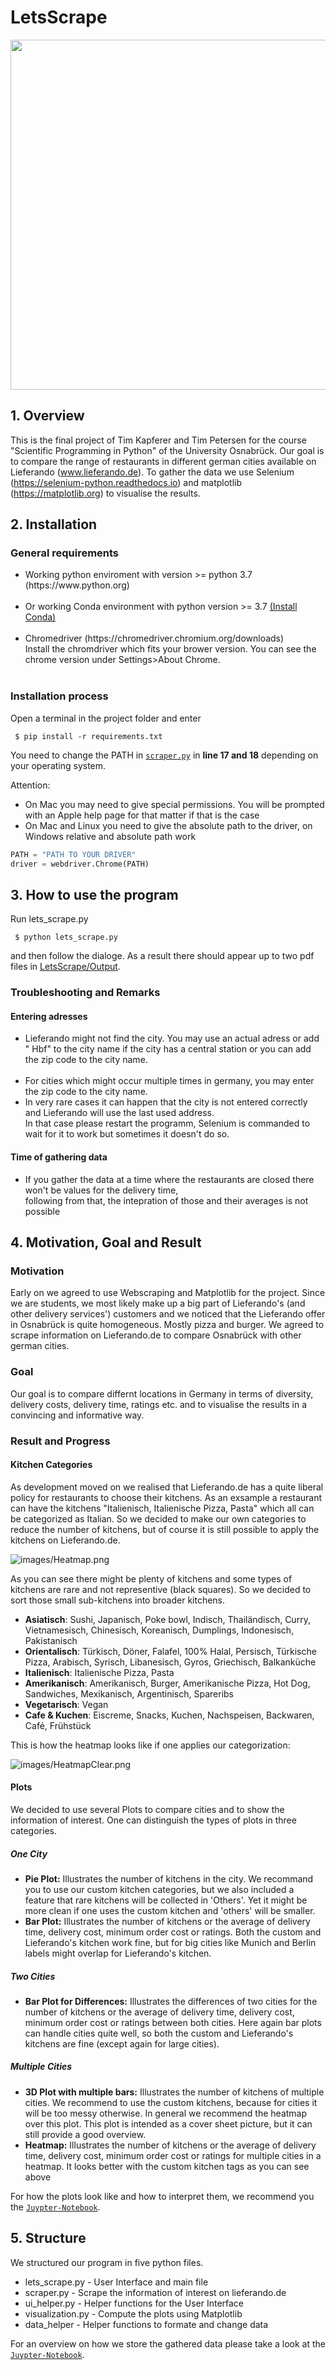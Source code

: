 # LetsScrape

<img src="images/3D_plot_new.png" width="560">

## 1. Overview 

 This is the final project of Tim Kapferer and Tim Petersen for the course "Scientific Programming in Python" of the University Osnabrück. Our goal is to compare the range of restaurants in different german cities
 available on Lieferando (www.lieferando.de). To gather the data we use Selenium (https://selenium-python.readthedocs.io) and matplotlib (https://matplotlib.org) 
 to visualise the results. 

 ## 2. Installation 
 ### General requirements
 <ul>
 <li>Working python enviroment with version >= python 3.7 (https://www.python.org) </li> <br>
 <li>Or working Conda environment with python version >= 3.7 <a href="https://docs.conda.io/projects/conda/en/latest/user-guide/install/index.html">(Install Conda)</a> </li><br> 
 <li>Chromedriver (https://chromedriver.chromium.org/downloads)<br> Install the chromdriver which fits your brower version. You can see the chrome version under Settings>About Chrome. </li> <br>
 </ul>

 ### Installation process
 Open a terminal in the project folder and enter <br>

     $ pip install -r requirements.txt

  You need to change the PATH in [`scraper.py`](./scraper.py) in <b>line 17 and 18</b> depending on your operating system.  <br>

  Attention: <br>
  * On Mac you may need to give special permissions. You will be prompted with an Apple help page for that matter if that is the case
  * On Mac and Linux you need to give the absolute path to the driver, on Windows relative and absolute path work
 
  ```Python 
 PATH = "PATH TO YOUR DRIVER"  
 driver = webdriver.Chrome(PATH)  
  
  ```
  
  ## 3. How to use the program
  Run lets_scrape.py 

     $ python lets_scrape.py

  and then follow the dialoge. As a result there should appear up to two pdf files in [LetsScrape/Output](./Output).

  ### Troubleshooting and Remarks


   #### Entering adresses <br>
   <ul><li>Lieferando might not find the city. You may use an actual adress or add " Hbf" to the city name if the city has a central station or you can add the zip code to the city name.</li> <br>
   <li>For cities which might occur multiple times in germany, you may enter the zip code to the city name. </li>
   <li>In very rare cases it can happen that the city is not entered correctly and Lieferando will use the last used address. <br>
       In that case please restart the programm, Selenium is commanded to wait for it to work but sometimes it doesn't do so. </ul>
       
   #### Time of gathering data <br>
   
   * If you gather the data at a time where the restaurants are closed there won't be values for the delivery time, <br> 
     following from that, the intepration of those and their averages is not possible
   
  
   ## 4. Motivation, Goal and Result
   
   ### Motivation
   Early on we agreed to use Webscraping and Matplotlib for the project. Since we are students, we most likely make up a big part of Lieferando's (and other delivery services') customers and we noticed that the Lieferando offer in Osnabrück is quite homogeneous. Mostly pizza and burger. We agreed to scrape information on Lieferando.de to compare Osnabrück with other german cities. <br>
   
   ### Goal
   Our goal is to compare differnt locations in Germany in terms of diversity, delivery costs, delivery time, ratings etc. and to visualise the results in a convincing and informative way. <br>
   
   ### Result and Progress
   
   #### Kitchen Categories
   
   As development moved on we realised that Lieferando.de has a quite liberal policy for restaurants to choose their kitchens. As an exsample a restaurant can have the kitchens "Italienisch, Italienische Pizza, Pasta" which all can be categorized as Italian. So we decided to make our own categories to reduce the number of kitchens, but of course it is still possible to apply the kitchens on Lieferando.de. <br>
   
   ![images/Heatmap.png](images/Heatmap.png)
   
   As you can see there might be plenty of kitchens and some types of kitchens are rare and not representive (black squares). So we decided to sort those small sub-kitchens into broader kitchens.
   <ul>
    <li><b>Asiatisch</b>: Sushi, Japanisch, Poke bowl, Indisch, Thailändisch, Curry, Vietnamesisch, Chinesisch, Koreanisch, Dumplings, Indonesisch, Pakistanisch</li>
    <li><b>Orientalisch</b>: Türkisch, Döner, Falafel, 100% Halal, Persisch, Türkische Pizza, Arabisch, Syrisch, Libanesisch, Gyros, Griechisch, Balkanküche</li>
    <li><b>Italienisch</b>: Italienische Pizza, Pasta</li>
    <li><b>Amerikanisch</b>: Amerikanisch, Burger, Amerikanische Pizza, Hot Dog, Sandwiches, Mexikanisch, Argentinisch, Spareribs</li>
    <li><b>Vegetarisch</b>: Vegan</li>
    <li><b>Cafe & Kuchen</b>: Eiscreme, Snacks, Kuchen, Nachspeisen, Backwaren, Café, Frühstück </li>
   </ul> 
   This is how the heatmap looks like if one applies our categorization: 
   
   ![images/HeatmapClear.png](images/HeatmapClear.png)
   
   #### Plots 
   We decided to use several Plots to compare cities and to show the information of interest. One can distinguish the types of plots in three categories. 

   ##### One City
   <ul>
   <li><b>Pie Plot:</b> Illustrates the number of kitchens in the city. We recommand you to use our custom kitchen categories, but we also included a feature that rare kitchens will be collected in 'Others'. Yet it might be more clean if one uses the custom kitchen and 'others' will be smaller.</li>
   <li><b>Bar Plot:</b> Illustrates the number of kitchens or the average of delivery time, delivery cost, minimum order cost or ratings. Both the custom and Lieferando's kitchen work fine, but for big cities like Munich and Berlin labels might overlap for Lieferando's kitchen.</li>
   </ul>

   ##### Two Cities
   <ul>
   <li><b>Bar Plot for Differences:</b> Illustrates the differences of two cities for the number of kitchens or the average of delivery time, delivery cost, minimum order cost or ratings between both cities. Here again bar plots can handle cities quite well, so both the custom and Lieferando's kitchens are fine (except again for large cities).</li>
   </ul>

   ##### Multiple Cities
   <ul>
   <li><b>3D Plot with multiple bars:</b> Illustrates the number of kitchens of multiple cities. We recommend to use the custom kitchens, because for cities it will be too messy otherwise. In general we recommend the heatmap over this plot. This plot is intended as a cover sheet picture, but it can still provide a good overview. </li>
   <li><b>Heatmap:</b> Illustrates the number of kitchens or the average of delivery time, delivery cost, minimum order cost or ratings for multiple cities in a heatmap. It looks better with the custom kitchen tags as you can see above  </li>
   </ul>

   For how the plots look like and how to interpret them, we recommend you the [`Juypter-Notebook`](output_examples.ipynb).
 
   
     
  
   
 ## 5. Structure 
 We structured our program in five python files. 
 <ul>
  <li>lets_scrape.py   - User Interface and main file </li>
  <li>scraper.py       - Scrape the information of interest on lieferando.de </li>
  <li>ui_helper.py     - Helper functions for the User Interface </li>
  <li>visualization.py - Compute the plots using Matplotlib</li>
  <li>data_helper      - Helper functions to formate and change data</li>
 </ul>
 
 For an overview on how we store the gathered data please take a look at the [`Juypter-Notebook`](output_examples.ipynb).
   
   
   
   
   
   


